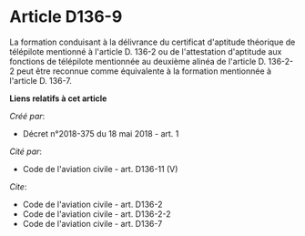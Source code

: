 # Article D136-9

La formation conduisant à la délivrance du certificat d'aptitude théorique de télépilote mentionné à l'article D. 136-2 ou de
l'attestation d'aptitude aux fonctions de télépilote mentionnée au deuxième alinéa de l'article D. 136-2-2 peut être reconnue
comme équivalente à la formation mentionnée à l'article D. 136-7.

**Liens relatifs à cet article**

_Créé par_:

  - Décret n°2018-375 du 18 mai 2018 - art. 1

_Cité par_:

  - Code de l'aviation civile - art. D136-11 (V)

_Cite_:

  - Code de l'aviation civile - art. D136-2
  - Code de l'aviation civile - art. D136-2-2
  - Code de l'aviation civile - art. D136-7
